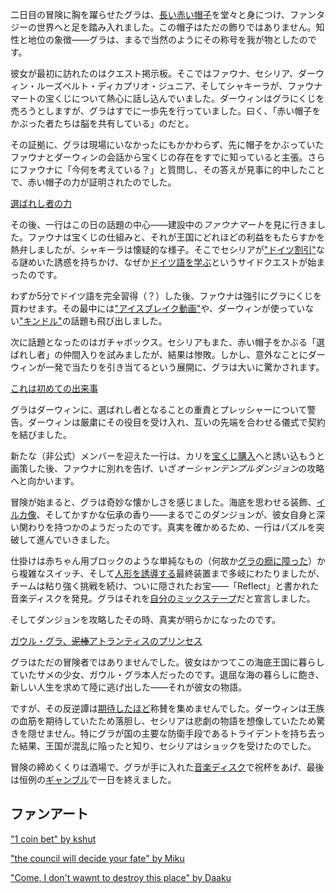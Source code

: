 <!-- title: ガウル・グラ -->
<!-- status: 生存 -->

二日目の冒険に胸を躍らせたグラは、[長い赤い帽子](https://www.youtube.com/live/bOIlLaFiiE4?feature=shared&t=482)を堂々と身につけ、ファンタジーの世界へと足を踏み入れました。この帽子はただの飾りではありません。知性と地位の象徴――グラは、まるで当然のようにその称号を我が物としたのです。

彼女が最初に訪れたのはクエスト掲示板。そこではファウナ、セシリア、ダーウィン・ルーズベルト・ディカプリオ・ジュニア、そしてシャキーラが、ファウナマートの宝くじについて熱心に話し込んでいました。ダーウィンはグラにくじを売ろうとしますが、グラはすでに一歩先を行っていました。曰く、「赤い帽子をかぶった者たちは脳を共有している」のだと。

その証拠に、グラは現場にいなかったにもかかわらず、先に帽子をかぶっていたファウナとダーウィンの会話から宝くじの存在をすでに知っていると主張。さらにファウナに「今何を考えている？」と質問し、その答えが見事に的中したことで、赤い帽子の力が証明されたのでした。

[選ばれし者の力](#embed:https://www.youtube.com/live/bOIlLaFiiE4?t=648)

その後、一行はこの日の話題の中心――建設中の*ファウナマート*を見に行きました。ファウナは宝くじの仕組みと、それが王国にどれほどの利益をもたらすかを熱弁しましたが、シャキーラは懐疑的な様子。そこでセシリアが["ドイツ割引"](https://www.youtube.com/live/bOIlLaFiiE4?feature=shared&t=1123)なる謎めいた誘惑を持ちかけ、なぜか[ドイツ語を学ぶ](https://www.youtube.com/live/bOIlLaFiiE4?feature=shared&t=1210)というサイドクエストが始まったのです。

わずか5分でドイツ語を完全習得（？）した後、ファウナは強引にグラにくじを買わせます。その最中には["アイスブレイク動画"](https://www.youtube.com/live/bOIlLaFiiE4?feature=shared&t=1785)や、ダーウィンが使っていない["キンドル"](https://www.youtube.com/live/bOIlLaFiiE4?feature=shared&t=1937)の話題も飛び出しました。

次に話題となったのはガチャボックス。セシリアもまた、赤い帽子をかぶる「選ばれし者」の仲間入りを試みましたが、結果は惨敗。しかし、意外なことにダーウィンが一発で当たりを引き当てるという展開に、グラは大いに驚かされます。

[これは初めての出来事](#embed:https://www.youtube.com/live/bOIlLaFiiE4?t=2111)

グラはダーウィンに、選ばれし者となることの重責とプレッシャーについて警告。ダーウィンは厳粛にその役目を受け入れ、互いの先端を合わせる儀式で契約を結びました。

新たな（非公式）メンバーを迎えた一行は、カリを[宝くじ購入](https://www.youtube.com/live/bOIlLaFiiE4?feature=shared&t=2658)へと誘い込もうと画策した後、ファウナに別れを告げ、いざ*オーシャンテンプルダンジョン*の攻略へと向かいます。

冒険が始まると、グラは奇妙な懐かしさを感じました。海底を思わせる装飾、[イルカ像](https://www.youtube.com/live/bOIlLaFiiE4?feature=shared&t=5735)、そしてかすかな伝承の香り――まるでこのダンジョンが、彼女自身と深い関わりを持つかのようだったのです。真実を確かめるため、一行はパズルを突破して進んでいきました。

仕掛けは赤ちゃん用ブロックのような単純なもの（何故か[グラの癇に障った](https://www.youtube.com/live/bOIlLaFiiE4?feature=shared&t=5870)）から複雑なスイッチ、そして[人形を誘導する](https://www.youtube.com/live/bOIlLaFiiE4?feature=shared&t=6604)最終装置まで多岐にわたりましたが、チームは粘り強く挑戦を続け、ついに隠されたお宝――「Reflect」と書かれた音楽ディスクを発見。グラはそれを[自分のミックステープ](https://www.youtube.com/live/bOIlLaFiiE4?feature=shared&t=8434)だと宣言しました。

そしてダンジョンを攻略したその時、真実が明らかになったのです。

[ガウル・グラ、~~泥棒~~アトランティスのプリンセス](#embed:https://www.youtube.com/live/bOIlLaFiiE4?t=8698)

グラはただの冒険者ではありませんでした。彼女はかつてこの海底王国に暮らしていたサメの少女、ガウル・グラ本人だったのです。退屈な海の暮らしに飽き、新しい人生を求めて陸に逃げ出した――それが彼女の物語。

ですが、その反逆譚は[期待したほど](https://www.youtube.com/live/bOIlLaFiiE4?feature=shared&t=8786)称賛を集めませんでした。ダーウィンは王族の血筋を期待していたため落胆し、セシリアは悲劇の物語を想像していたため驚きを隠せません。特にグラが国の主要な防衛手段であるトライデントを持ち去った結果、王国が混乱に陥ったと知り、セシリアはショックを受けたのでした。

冒険の締めくくりは酒場で、グラが手に入れた[音楽ディスク](https://www.youtube.com/live/bOIlLaFiiE4?feature=shared&t=9204)で祝杯をあげ、最後は恒例の[ギャンブル](https://www.youtube.com/live/bOIlLaFiiE4?feature=shared&t=9761)で一日を終えました。

## ファンアート

["1 coin bet" by kshut](https://x.com/shutowl/status/1830517595768000529)

["the council will decide your fate" by Miku](https://x.com/Mikururun/status/1830701638472081531)

<!-- fauna, moom -->

["Come, I don't wawnt to destroy this place" by Daaku](https://x.com/koizumi_arata/status/1831100215668908440)